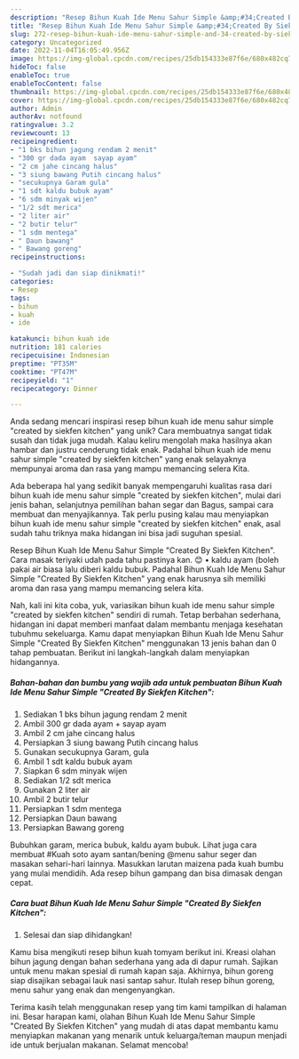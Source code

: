 ```yaml
---
description: "Resep Bihun Kuah Ide Menu Sahur Simple &amp;#34;Created By Siekfen Kitchen&amp;#34; yang Enak"
title: "Resep Bihun Kuah Ide Menu Sahur Simple &amp;#34;Created By Siekfen Kitchen&amp;#34; yang Enak"
slug: 272-resep-bihun-kuah-ide-menu-sahur-simple-and-34-created-by-siekfen-kitchen-and-34-yang-enak
category: Uncategorized
date: 2022-11-04T16:05:49.956Z
image: https://img-global.cpcdn.com/recipes/25db154333e87f6e/680x482cq70/bihun-kuah-ide-menu-sahur-simple-created-by-siekfen-kitchen-foto-resep-utama.jpg
hideToc: false
enableToc: true
enableTocContent: false
thumbnail: https://img-global.cpcdn.com/recipes/25db154333e87f6e/680x482cq70/bihun-kuah-ide-menu-sahur-simple-created-by-siekfen-kitchen-foto-resep-utama.jpg
cover: https://img-global.cpcdn.com/recipes/25db154333e87f6e/680x482cq70/bihun-kuah-ide-menu-sahur-simple-created-by-siekfen-kitchen-foto-resep-utama.jpg
author: Admin
authorAv: notfound
ratingvalue: 3.2
reviewcount: 13
recipeingredient:
- "1 bks bihun jagung rendam 2 menit"
- "300 gr dada ayam  sayap ayam"
- "2 cm jahe cincang halus"
- "3 siung bawang Putih cincang halus"
- "secukupnya Garam gula"
- "1 sdt kaldu bubuk ayam"
- "6 sdm minyak wijen"
- "1/2 sdt merica"
- "2 liter air"
- "2 butir telur"
- "1 sdm mentega"
- " Daun bawang"
- " Bawang goreng"
recipeinstructions:

- "Sudah jadi dan siap dinikmati!"
categories:
- Resep
tags:
- bihun
- kuah
- ide

katakunci: bihun kuah ide 
nutrition: 181 calories
recipecuisine: Indonesian
preptime: "PT35M"
cooktime: "PT47M"
recipeyield: "1"
recipecategory: Dinner

---
```





Anda sedang mencari inspirasi resep bihun kuah ide menu sahur simple &#34;created by siekfen kitchen&#34; yang unik? Cara membuatnya sangat tidak susah dan tidak juga mudah. Kalau keliru mengolah maka hasilnya akan hambar dan justru cenderung tidak enak. Padahal bihun kuah ide menu sahur simple &#34;created by siekfen kitchen&#34; yang enak selayaknya mempunyai aroma dan rasa yang mampu memancing selera Kita.





Ada beberapa hal yang sedikit banyak mempengaruhi kualitas rasa dari bihun kuah ide menu sahur simple &#34;created by siekfen kitchen&#34;, mulai dari jenis bahan, selanjutnya pemilihan bahan segar dan Bagus, sampai cara membuat dan menyajikannya. Tak perlu pusing kalau mau menyiapkan bihun kuah ide menu sahur simple &#34;created by siekfen kitchen&#34; enak,      asal sudah tahu triknya maka hidangan ini bisa jadi suguhan spesial.














Resep Bihun Kuah Ide Menu Sahur Simple &#34;Created By Siekfen Kitchen&#34;. Cara masak teriyaki udah pada tahu pastinya kan. 😊 • kaldu ayam (boleh pakai air biasa lalu diberi kaldu bubuk. Padahal Bihun Kuah Ide Menu Sahur Simple &#34;Created By Siekfen Kitchen&#34; yang enak harusnya sih memiliki aroma dan rasa yang mampu memancing selera kita.






Nah, kali ini kita coba, yuk, variasikan bihun kuah ide menu sahur simple &#34;created by siekfen kitchen&#34; sendiri di rumah. Tetap berbahan sederhana, hidangan ini dapat memberi manfaat dalam membantu menjaga kesehatan tubuhmu sekeluarga. Kamu dapat menyiapkan Bihun Kuah Ide Menu Sahur Simple &#34;Created By Siekfen Kitchen&#34; menggunakan 13 jenis bahan dan 0 tahap pembuatan. Berikut ini langkah-langkah dalam menyiapkan hidangannya.

<!--inarticleads1-->

##### Bahan-bahan dan bumbu yang wajib ada untuk pembuatan Bihun Kuah Ide Menu Sahur Simple &#34;Created By Siekfen Kitchen&#34;:

1. Sediakan 1 bks bihun jagung rendam 2 menit
1. Ambil 300 gr dada ayam + sayap ayam
1. Ambil 2 cm jahe cincang halus
1. Persiapkan 3 siung bawang Putih cincang halus
1. Gunakan secukupnya Garam, gula
1. Ambil 1 sdt kaldu bubuk ayam
1. Siapkan 6 sdm minyak wijen
1. Sediakan 1/2 sdt merica
1. Gunakan 2 liter air
1. Ambil 2 butir telur
1. Persiapkan 1 sdm mentega
1. Persiapkan  Daun bawang
1. Persiapkan  Bawang goreng


Bubuhkan garam, merica bubuk, kaldu ayam bubuk. Lihat juga cara membuat #Kuah soto ayam santan/bening @menu sahur seger dan masakan sehari-hari lainnya. Masukkan larutan maizena pada kuah bumbu yang mulai mendidih. Ada resep bihun gampang dan bisa dimasak dengan cepat. 

<!--inarticleads2-->

##### Cara buat Bihun Kuah Ide Menu Sahur Simple &#34;Created By Siekfen Kitchen&#34;:


1. Selesai dan siap dihidangkan!

Kamu bisa mengikuti resep bihun kuah tomyam berikut ini. Kreasi olahan bihun jagung dengan bahan sederhana yang ada di dapur rumah. Sajikan untuk menu makan spesial di rumah kapan saja. Akhirnya, bihun goreng siap disajikan sebagai lauk nasi santap sahur. Itulah resep bihun goreng, menu sahur yang enak dan mengenyangkan. 

Terima kasih telah menggunakan resep yang tim kami tampilkan di halaman ini. Besar harapan kami, olahan Bihun Kuah Ide Menu Sahur Simple &#34;Created By Siekfen Kitchen&#34; yang mudah di atas dapat membantu kamu menyiapkan makanan yang menarik untuk keluarga/teman maupun menjadi ide untuk berjualan makanan. Selamat mencoba!
